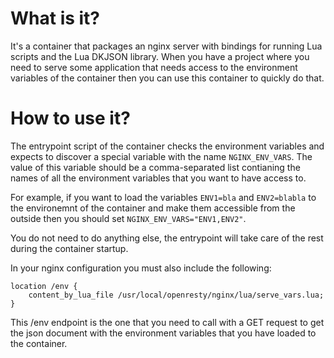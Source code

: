 # What is it?

It's a container that packages an nginx server with bindings for running Lua scripts and the Lua DKJSON library. When you have a project where you need to serve some application that needs access to the environment variables of the container then you can use this container to quickly do that.

# How to use it?

The entrypoint script of the container checks the environment variables and expects to discover a special variable with the name `NGINX_ENV_VARS`. The value of this variable should be a comma-separated list contianing the names of all the environment variables that you want to have access to. 

For example, if you want to load the variables `ENV1=bla` and `ENV2=blabla` to the environemnt of the container and make them accessible from the outside then you should set `NGINX_ENV_VARS="ENV1,ENV2"`. 

You do not need to do anything else, the entrypoint will take care of the rest during the container startup. 

In your nginx configuration you must also include the following:

```
location /env {                                                                                             
    content_by_lua_file /usr/local/openresty/nginx/lua/serve_vars.lua;                                      
}
```

This /env endpoint is the one that you need to call with a GET request to get the json document with the environment variables that you have loaded to the container.

